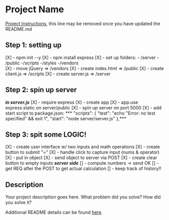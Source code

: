 # Project Name

[Project Instructions](./INSTRUCTIONS.md), this line may be removed once you have updated the README.md

## Step 1: setting up
[X] - npm init --y
[X] - npm install express
[X] - set up folders:
        - /server
            - /public
                -/scripts
                -/styles
                -/vendors               
[X] - move jQuery => /vendors
[X] - create index.html => /public
[X] - create client.js => /scripts
[X] - create server.js => /server

## Step 2: spin up server
***in server.js***
[X] - require express
[X] - create app
[X] - app.use express.static on server/public
[X] - spin up server on port 5000
[X] - add start script to package.json:
    *** "scripts": {
    "test": "echo \"Error: no test specified\" && exit 1",
    "start": "node server/server.js"
    },*** 

## Step 3: spit some LOGIC!
[X] - create user interface w/ two inputs and math operations
[X] - create button to submit "="
    [X] - handle click to capture input (nums & operator)
    [X] - put in object
    [X] - send object to server via POST
[X] - create clear button to empty inputs
    ***server side***
[] - compute numbers -> send OK
[] - get REQ after the POST to get actual calculation
[] - keep track of history!!
## Description

Your project description goes here. What problem did you solve? How did you solve it?

Additional README details can be found [here](https://github.com/PrimeAcademy/readme-template/blob/master/README.md).

